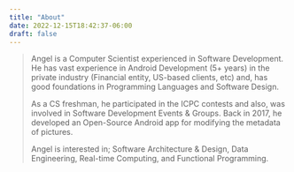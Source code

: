 ```yaml
---
title: "About"
date: 2022-12-15T18:42:37-06:00
draft: false
---
```


> Angel is a Computer Scientist experienced in Software Development.
> He has vast experience in Android Development (5+ years) in the private industry (Financial entity, US-based clients, etc) and, has good foundations in Programming Languages and Software Design.
>
> As a CS freshman, he participated in the ICPC contests and also, was involved in Software Development Events & Groups.
> Back in 2017, he developed an Open-Source Android app for modifying the metadata of pictures.
>
> Angel is interested in; Software Architecture & Design, Data Engineering, Real-time Computing, and Functional Programming.
